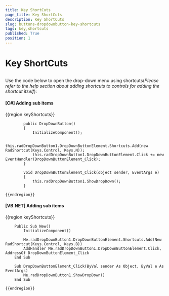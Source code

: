 ```yaml
---
title: Key ShortCuts
page_title: Key ShortCuts
description: Key ShortCuts
slug: buttons-dropdownbutton-key-shortcuts
tags: key,shortcuts
published: True
position: 1
---
```


# Key ShortCuts



## 

Use the code below to open the drop-down menu using shortcuts(*Please refer to the help section about adding shortcuts to controls for adding the shortcut itself*):

#### __[C#] Adding sub items__

{{region keyShortcuts}}
	
	        public DropDownButton()
	        {
	            InitializeComponent();
	
	            this.radDropDownButton1.DropDownButtonElement.Shortcuts.Add(new RadShortcut(Keys.Control, Keys.N));
	            this.radDropDownButton1.DropDownButtonElement.Click += new EventHandler(DropDownButtonElement_Click);
	        }
	
	        void DropDownButtonElement_Click(object sender, EventArgs e)
	        {
	            this.radDropDownButton1.ShowDropDown();
	        }
	
	{{endregion}}



#### __[VB.NET] Adding sub items__

{{region keyShortcuts}}
	
	    Public Sub New()
	        InitializeComponent()
	
	        Me.radDropDownButton1.DropDownButtonElement.Shortcuts.Add(New RadShortcut(Keys.Control, Keys.B))
	        AddHandler Me.radDropDownButton1.DropDownButtonElement.Click, AddressOf DropDownButtonElement_Click
	    End Sub
	
	    Sub DropDownButtonElement_Click(ByVal sender As Object, ByVal e As EventArgs)
	        Me.radDropDownButton1.ShowDropDown()
	    End Sub
	
	{{endregion}}




